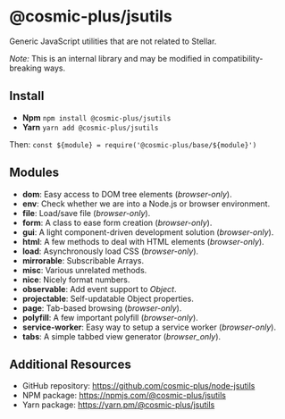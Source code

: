 # @cosmic-plus/jsutils

Generic JavaScript utilities that are not related to Stellar.

_Note:_ This is an internal library and may be modified in
compatibility-breaking ways.

## Install

- **Npm** `npm install @cosmic-plus/jsutils`
- **Yarn** `yarn add @cosmic-plus/jsutils`

Then: `const ${module} = require('@cosmic-plus/base/${module}')`

## Modules

- **dom**: Easy access to DOM tree elements (_browser-only_).
- **env**: Check whether we are into a Node.js or browser environment.
- **file**: Load/save file (_browser-only_).
- **form**: A class to ease form creation (_browser-only_).
- **gui**: A light component-driven development solution (_browser-only_).
- **html**: A few methods to deal with HTML elements (_browser-only_).
- **load**: Asynchronously load CSS (_browser-only_).
- **mirrorable**: Subscribable Arrays.
- **misc**: Various unrelated methods.
- **nice**: Nicely format numbers.
- **observable**: Add event support to _Object_.
- **projectable**: Self-updatable Object properties.
- **page**: Tab-based browsing (_browser-only_).
- **polyfill**: A few important polyfill (_browser-only_).
- **service-worker**: Easy way to setup a service worker (_browser-only_).
- **tabs**: A simple tabbed view generator (_browser_only_).

## Additional Resources

- GitHub repository: https://github.com/cosmic-plus/node-jsutils
- NPM package: https://npmjs.com/@cosmic-plus/jsutils
- Yarn package: https://yarn.pm/@cosmic-plus/jsutils
